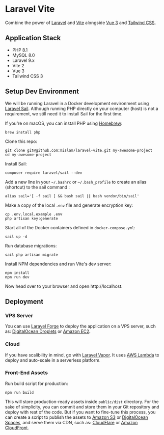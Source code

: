 # Laravel Vite

Combine the power of [Laravel](https://laravel.com/) and [Vite](https://vitejs.dev/) alongside [Vue 3](https://vuejs.org/) and [Tailwind CSS](https://tailwindcss.com/).

## Application Stack

-  PHP 8.1
-  MySQL 8.0
-  Laravel 9.x
-  Vite 2
-  Vue 3
-  Tailwind CSS 3

## Setup Dev Environment

We will be running Laravel in a Docker development environment using [Laravel Sail](https://laravel.com/docs/sail). Although running PHP directly on your computer (host) is not a requirement, we still need it to install Sail for the first time.

If you're on macOS, you can install PHP using [Homebrew](https://brew.sh/):

```
brew install php
```

Clone this repo:

```
git clone git@github.com:mislam/laravel-vite.git my-awesome-project
cd my-awesome-project
```

Install Sail:

```
composer require laravel/sail --dev
```

Add a new line in your `~/.bashrc` or `~/.bash_profile` to create an alias (shortcut) to the sail command :

```
alias sail='[ -f sail ] && bash sail || bash vendor/bin/sail'
```

Make a copy of the local `.env` file and generate encryption key:

```
cp .env.local.example .env
php artisan key:generate
```

Start all of the Docker containers defined in `docker-compose.yml`:

```
sail up -d
```

Run database migrations:

```
sail php artisan migrate
```

Install NPM dependencies and run Vite's dev server:

```
npm install
npm run dev
```

Now head over to your browser and open http://localhost.

## Deployment

### VPS Server

You can use [Laravel Forge](https://forge.laravel.com) to deploy the application on a VPS server, such as: [DigitalOcean Droplets](https://www.digitalocean.com/products/droplets) or [Amazon EC2](https://aws.amazon.com/ec2).

### Cloud

If you have scalibility in mind, go with [Laravel Vapor](https://vapor.laravel.com/). It uses [AWS Lambda](https://aws.amazon.com/lambda/) to deploy and auto-scale in a serverless platform.

### Front-End Assets

Run build script for production:

```
npm run build
```

This will store production-ready assets inside `public/dist` directory. For the sake of simplicity, you can commit and store them in your Git repository and deploy with rest of the code. But if you want to fine-tune this process, you can create a script to publish the assets to [Amazon S3](https://aws.amazon.com/s3/) or [DigitalOcean Spaces](https://www.digitalocean.com/products/spaces), and serve them via CDN, such as: [CloudFlare](https://www.cloudflare.com/) or [Amazon CloudFront](https://aws.amazon.com/cloudfront/).
